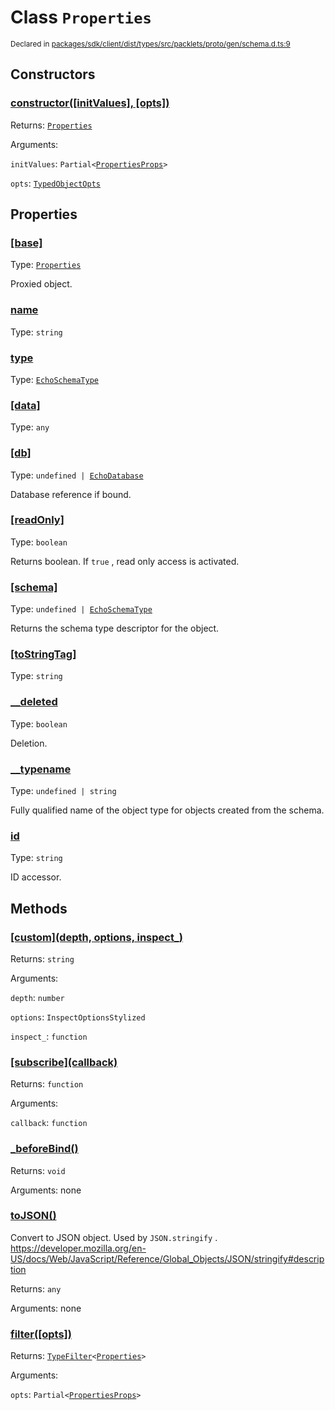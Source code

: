 # Class `Properties`
<sub>Declared in [packages/sdk/client/dist/types/src/packlets/proto/gen/schema.d.ts:9]()</sub>





## Constructors
### [constructor(\[initValues\], \[opts\])]()



Returns: <code>[Properties](/api/@dxos/react-client/classes/Properties)</code>

Arguments: 

`initValues`: <code>Partial&lt;[PropertiesProps](/api/@dxos/react-client/types/PropertiesProps)&gt;</code>

`opts`: <code>[TypedObjectOpts](/api/@dxos/react-client/types/TypedObjectOpts)</code>


## Properties
### [[base]]()
Type: <code>[Properties](/api/@dxos/react-client/classes/Properties)</code>

Proxied object.

### [name]()
Type: <code>string</code>

### [type]()
Type: <code>[EchoSchemaType](/api/@dxos/react-client/classes/EchoSchemaType)</code>

### [[data]]()
Type: <code>any</code>

### [[db]]()
Type: <code>undefined | [EchoDatabase](/api/@dxos/react-client/classes/EchoDatabase)</code>

Database reference if bound.

### [[readOnly]]()
Type: <code>boolean</code>

Returns boolean. If  `true` , read only access is activated.

### [[schema]]()
Type: <code>undefined | [EchoSchemaType](/api/@dxos/react-client/classes/EchoSchemaType)</code>

Returns the schema type descriptor for the object.

### [[toStringTag]]()
Type: <code>string</code>

### [__deleted]()
Type: <code>boolean</code>

Deletion.

### [__typename]()
Type: <code>undefined | string</code>

Fully qualified name of the object type for objects created from the schema.

### [id]()
Type: <code>string</code>

ID accessor.


## Methods
### [\[custom\](depth, options, inspect_)]()



Returns: <code>string</code>

Arguments: 

`depth`: <code>number</code>

`options`: <code>InspectOptionsStylized</code>

`inspect_`: <code>function</code>

### [\[subscribe\](callback)]()



Returns: <code>function</code>

Arguments: 

`callback`: <code>function</code>

### [_beforeBind()]()



Returns: <code>void</code>

Arguments: none

### [toJSON()]()



Convert to JSON object. Used by  `JSON.stringify` .
https://developer.mozilla.org/en-US/docs/Web/JavaScript/Reference/Global_Objects/JSON/stringify#description


Returns: <code>any</code>

Arguments: none

### [filter(\[opts\])]()



Returns: <code>[TypeFilter](/api/@dxos/react-client/types/TypeFilter)&lt;[Properties](/api/@dxos/react-client/classes/Properties)&gt;</code>

Arguments: 

`opts`: <code>Partial&lt;[PropertiesProps](/api/@dxos/react-client/types/PropertiesProps)&gt;</code>
